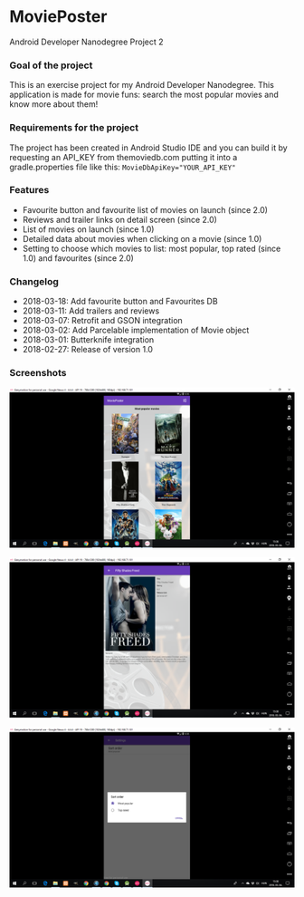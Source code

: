 # MoviePoster
Android Developer Nanodegree Project 2

### Goal of the project
This is an exercise project for my Android Developer Nanodegree. This application is made for movie funs: search the most popular movies and know more about them!

### Requirements for the project
The project has been created in Android Studio IDE and you can build it by requesting an API_KEY from themoviedb.com putting it into a gradle.properties file like this:
<code>MovieDbApiKey="YOUR_API_KEY"</code>

### Features
- Favourite button and favourite list of movies on launch (since 2.0)
- Reviews and trailer links on detail screen (since 2.0)
- List of movies on launch (since 1.0)
- Detailed data about movies when clicking on a movie (since 1.0)
- Setting to choose which movies to list: most popular, top rated (since 1.0) and favourites (since 2.0)

### Changelog
- 2018-03-18: Add favourite button and Favourites DB
- 2018-03-11: Add trailers and reviews
- 2018-03-07: Retrofit and GSON integration
- 2018-03-02: Add Parcelable implementation of Movie object
- 2018-03-01: Butterknife integration
- 2018-02-27: Release of version 1.0


### Screenshots
![Movie list](https://github.com/matewiszt/MoviePoster/raw/master/Screenshot_2018-03-04_15.36.55.png)

![Movie detail](https://github.com/matewiszt/MoviePoster/raw/master/Screenshot_2018-03-04_15.38.13.png)

![Sort order setting](https://github.com/matewiszt/MoviePoster/raw/master/Screenshot_2018-03-04_15.38.43.png)
